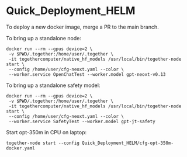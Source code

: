 # Quick_Deployment_HELM

To deploy a new docker image, merge a PR to the main branch.

To bring up a standalone node:

```console
docker run --rm --gpus device=2 \
 -v $PWD/.together:/home/user/.together \
 -it togethercomputer/native_hf_models /usr/local/bin/together-node start \
 --config /home/user/cfg-neoxt.yaml --color \
 --worker.service OpenChatTest --worker.model gpt-neoxt-v0.13
```

To bring up a standalone safety model:

```console
docker run --rm --gpus device=2 \
 -v $PWD/.together:/home/user/.together \
 -it togethercomputer/native_hf_models /usr/local/bin/together-node start \
 --config /home/user/cfg-neoxt.yaml --color \
 --worker.service SafetyTest --worker.model gpt-jt-safety
```

Start opt-350m in CPU on laptop:

```console
together-node start --config Quick_Deployment_HELM/cfg-opt-350m-docker.yaml
```
